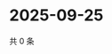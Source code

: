 # 2025-09-25

共 0 条

<!-- BEGIN ZHIHUVIDEO -->
<!-- 最后更新时间 Thu Sep 25 2025 16:15:28 GMT+0800 (China Standard Time) -->

<!-- END ZHIHUVIDEO -->
